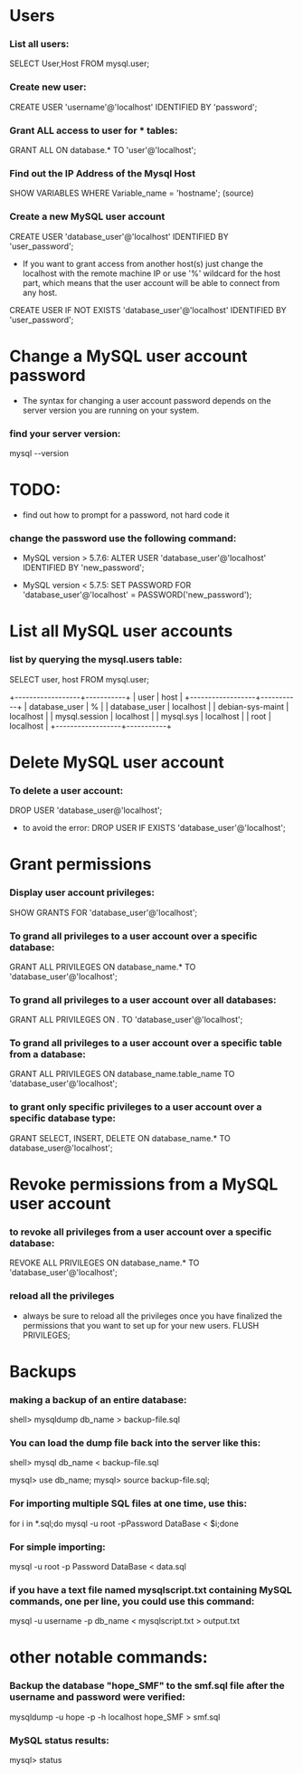 # Users

### List all users: 
SELECT User,Host FROM mysql.user;

### Create new user: 
CREATE USER 'username'@'localhost' IDENTIFIED BY 'password';

### Grant ALL access to user for * tables: 
GRANT ALL ON database.* TO 'user'@'localhost';

### Find out the IP Address of the Mysql Host
SHOW VARIABLES WHERE Variable_name = 'hostname'; (source)

### Create a new MySQL user account
CREATE USER 'database_user'@'localhost' IDENTIFIED BY 'user_password';

- If you want to grant access from another host(s) just change the localhost with the remote machine IP or use '%' wildcard for the host part, which means that the user account will be able to connect from any host.

CREATE USER IF NOT EXISTS 'database_user'@'localhost' IDENTIFIED BY 'user_password';

# Change a MySQL user account password

- The syntax for changing a user account password depends on the server version you are running on your system.

### find your server version:
mysql --version

# TODO:
- find out how to prompt for a password, not hard code it

### change the password use the following command:
- MySQL version > 5.7.6:
ALTER USER 'database_user'@'localhost' IDENTIFIED BY 'new_password';


- MySQL version < 5.7.5:
SET PASSWORD FOR 'database_user'@'localhost' = PASSWORD('new_password');

# List all MySQL user accounts

### list by querying the mysql.users table:

SELECT user, host FROM mysql.user;

+------------------+-----------+
| user             | host      |
+------------------+-----------+
| database_user    | %         |
| database_user    | localhost |
| debian-sys-maint | localhost |
| mysql.session    | localhost |
| mysql.sys        | localhost |
| root             | localhost |
+------------------+-----------+

# Delete MySQL user account

### To delete a user account:
DROP USER 'database_user@'localhost';

- to avoid the error:
DROP USER IF EXISTS 'database_user'@'localhost';

# Grant permissions

### Display user account privileges:
SHOW GRANTS FOR 'database_user'@'localhost';


### To grand all privileges to a user account over a specific database:
GRANT ALL PRIVILEGES ON database_name.* TO 'database_user'@'localhost';

### To grand all privileges to a user account over all databases:
GRANT ALL PRIVILEGES ON *.* TO 'database_user'@'localhost';

### To grand all privileges to a user account over a specific table from a database:
GRANT ALL PRIVILEGES ON database_name.table_name TO 'database_user'@'localhost';

### to grant only specific privileges to a user account over a specific database type:
GRANT SELECT, INSERT, DELETE ON database_name.* TO database_user@'localhost';

# Revoke permissions from a MySQL user account

### to revoke all privileges from a user account over a specific database:

REVOKE ALL PRIVILEGES ON database_name.* TO 'database_user'@'localhost';

### reload all the privileges
- always be sure to reload all the privileges once you have finalized the permissions that you want to set up for your new users.
FLUSH PRIVILEGES;


# Backups

### making a backup of an entire database:

shell> mysqldump db_name > backup-file.sql

### You can load the dump file back into the server like this:

shell> mysql db_name < backup-file.sql

mysql> use db_name;
mysql> source backup-file.sql;

### For importing multiple SQL files at one time, use this:
for i in *.sql;do mysql -u root -pPassword DataBase < $i;done

### For simple importing:
mysql -u root -p Password DataBase < data.sql


### if you have a text file named mysqlscript.txt containing MySQL commands, one per line, you could use this command:

mysql -u username -p db_name < mysqlscript.txt > output.txt


# other notable commands:

### Backup the database "hope_SMF" to the smf.sql file after the username and password were verified:
mysqldump -u hope -p -h localhost hope_SMF > smf.sql


### MySQL status results:
mysql> status




